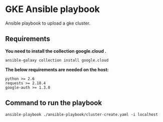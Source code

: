 # GKE Ansible playbook
Ansible playbook to upload a gke cluster.

## Requirements
**You need to install the collection google.cloud .**
```
ansible-galaxy collection install google.cloud
```

**The below requirements are needed on the host:**
```
python >= 2.6
requests >= 2.18.4
google-auth >= 1.3.0
```

## Command to run the playbook
```
ansible-playbook ./ansible-playbook/cluster-create.yaml -i localhost
```
